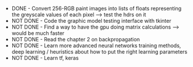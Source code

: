 * DONE - Convert 256-RGB paint images into lists of floats representing the greyscale values of each pixel --> test the hdrs on it
* NOT DONE - Code the graphic model testing interface with tkinter            
* NOT DONE - Find a way to have the gpu doing matrix calculations --> would be much faster
* NOT DONE - Read the chapter 2 on backpropagation
* NOT DONE - Learn more advanced neural networks training methods, deep learning / heuristics about how to put the right learning parameters
* NOT DONE - Learn tf, keras
    
